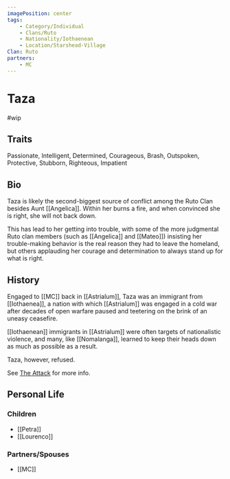 ```yaml
---
imagePosition: center
tags:
    - Category/Individual
    - Clans/Ruto
    - Nationality/Iothaenean
    - Location/Starshead-Village
Clan: Ruto
partners:
    - MC
---
```


# Taza

#wip

## Traits

<span class='traits chip-list'>Passionate, Intelligent, Determined, Courageous, Brash, Outspoken, Protective, Stubborn, Righteous, Impatient</span>

## Bio

Taza is likely the second-biggest source of conflict among the Ruto Clan besides Aunt [[Angelica]]. Within her burns a fire, and when convinced she is right, she will not back down.

This has lead to her getting into trouble, with some of the more judgmental Ruto clan members (such as [[Angelica]] and [[Mateo]]) insisting her trouble-making behavior is the real reason they had to leave the homeland, but others applauding her courage and determination to always stand up for what is right.

## History

Engaged to [[MC]] back in [[Astrialum]], Taza was an immigrant from [[Iothaenea]], a nation with which [[Astrialum]] was engaged in a cold war after decades of open warfare paused and teetering on the brink of an uneasy ceasefire.

[[Iothaenean]] immigrants in [[Astrialum]] were often targets of nationalistic violence, and many, like [[Nomalanga]], learned to keep their heads down as much as possible as a result.

Taza, however, refused.

See <a href="the-history-of-the-ruto-clan#the-attack">The Attack</a> for more info.

## Personal Life

### Children

-   [[Petra]]
-   [[Lourenco]]

### Partners/Spouses

-   [[MC]]
